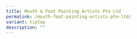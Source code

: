 ```yaml
---
title: Mouth & Foot Painting Artists Pte Ltd
permalink: /mouth-foot-painting-artists-pte-ltd/
variant: tiptap
description: ""
---
```

